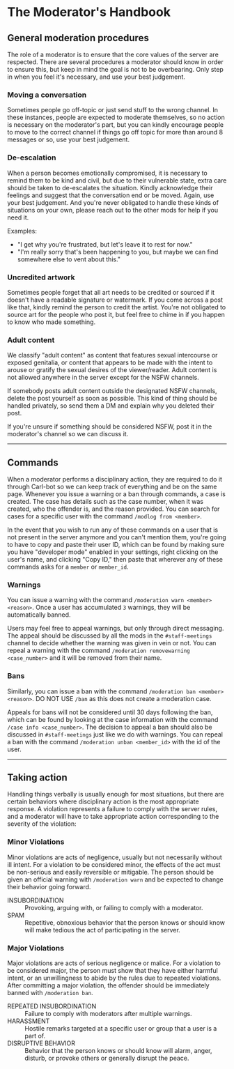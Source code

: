 # The Moderator's Handbook

## General moderation procedures
The role of a moderator is to ensure that the core values of the server are respected. There are several procedures a moderator should know in order to ensure this, but keep in mind the goal is not to be overbearing. Only step in when you feel it's necessary, and use your best judgement.

### Moving a conversation
Sometimes people go off-topic or just send stuff to the wrong channel. In these instances, people are expected to moderate themselves, so no action is necessary on the moderator's part, but you can kindly encourage people to move to the correct channel if things go off topic for more than around 8 messages or so, use your best judgement.

### De-escalation
When a person becomes emotionally compromised, it is necessary to remind them to be kind and civil, but due to their vulnerable state, extra care should be taken to de-escalates the situation. Kindly acknowledge their feelings and suggest that the conversation end or be moved. Again, use your best judgement. And you're never obligated to handle these kinds of situations on your own, please reach out to the other mods for help if you need it.

Examples:
- "I get why you're frustrated, but let's leave it to rest for now."
- "I'm really sorry that's been happening to you, but maybe we can find somewhere else to vent about this."

### Uncredited artwork
Sometimes people forget that all art needs to be credited or sourced if it doesn't have a readable signature or watermark. If you come across a post like that, kindly remind the person to credit the artist. You're not obligated to source art for the people who post it, but feel free to chime in if you happen to know who made something.

### Adult content
We classify "adult content" as content that features sexual intercourse or exposed genitalia, or content that appears to be made with the intent to arouse or gratify the sexual desires of the viewer/reader. Adult content is not allowed anywhere in the server except for the NSFW channels.

If somebody posts adult content outside the designated NSFW channels, delete the post yourself as soon as possible. This kind of thing should be handled privately, so send them a DM and explain why you deleted their post.

If you're unsure if something should be considered NSFW, post it in the moderator's channel so we can discuss it.


---


## Commands
When a moderator performs a disciplinary action, they are required to do it through Carl-bot so we can keep track of everything and be on the same page. Whenever you issue a warning or a ban through commands, a case is created. The case has details such as the case number, when it was created, who the offender is, and the reason provided. You can search for cases for a specific user with the command `/modlog from <member>`.

In the event that you wish to run any of these commands on a user that is not present in the server anymore and you can't mention them, you're going to have to copy and paste their user ID, which can be found by making sure you have "developer mode" enabled in your settings, right clicking on the user's name, and clicking "Copy ID," then paste that wherever any of these commands asks for a `member` or `member_id`.

### Warnings
You can issue a warning with the command `/moderation warn <member> <reason>`. Once a user has accumulated `3` warnings, they will be automatically banned.

Users may feel free to appeal warnings, but only through direct messaging. The appeal should be discussed by all the mods in the `#staff-meetings` channel to decide whether the warning was given in vein or not. You can repeal a warning with the command `/moderation removewarning <case_number>` and it will be removed from their name.

### Bans
Similarly, you can issue a ban with the command `/moderation ban <member> <reason>`. DO NOT USE `/ban` as this does not create a moderation case.

Appeals for bans will not be considered until 30 days following the ban, which can be found by looking at the case information with the command `/case info <case_number>`. The decision to appeal a ban should also be discussed in `#staff-meetings` just like we do with warnings. You can repeal a ban with the command `/moderation unban <member_id>` with the id of the user.


---


## Taking action
Handling things verbally is usually enough for most situations, but there are certain behaviors where disciplinary action is the most appropriate response. A violation represents a failure to comply with the server rules, and a moderator will have to take appropriate action corresponding to the severity of the violation:

### Minor Violations
Minor violations are acts of negligence, usually but not necessarily without ill intent. For a violation to be considered minor, the effects of the act must be non-serious and easily reversible or mitigable. The person should be given an official warning with `/moderation warn` and be expected to change their behavior going forward.

<dl>
  <dt>INSUBORDINATION</dt>
  <dd>Provoking, arguing with, or failing to comply with a moderator.</dd>
  <dt>SPAM</dt>
  <dd>Repetitive, obnoxious behavior that the person knows or should know will make tedious the act of participating in the server.</dd>
</dl>

### Major Violations
Major violations are acts of serious negligence or malice. For a violation to be considered major, the person must show that they have either harmful intent, or an unwillingness to abide by the rules due to repeated violations. After committing a major violation, the offender should be immediately banned with `/moderation ban`.

<dl>
  <dt>REPEATED INSUBORDINATION</dt>
  <dd>Failure to comply with moderators after multiple warnings.</dd>
  <dt>HARASSMENT</dt>
  <dd>Hostile remarks targeted at a specific user or group that a user is a part of.</dd>
  <dt>DISRUPTIVE BEHAVIOR</dt>
  <dd>Behavior that the person knows or should know will alarm, anger, disturb, or provoke others or generally disrupt the peace.</dd>
</dl>
